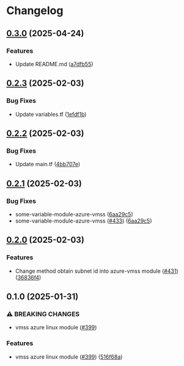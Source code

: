 # Changelog

## [0.3.0](https://github.com/prefapp/tfm/compare/azure-vmss-v0.2.3...azure-vmss-v0.3.0) (2025-04-24)


### Features

* Update README.md ([a7dfb55](https://github.com/prefapp/tfm/commit/a7dfb55b83447cf3ef08d168ab756e791f322e7a))

## [0.2.3](https://github.com/prefapp/tfm/compare/azure-vmss-v0.2.2...azure-vmss-v0.2.3) (2025-02-03)


### Bug Fixes

* Update variables.tf ([1efdf1b](https://github.com/prefapp/tfm/commit/1efdf1b3049cafd4d22aa0e9b0ec60f37c6126cd))

## [0.2.2](https://github.com/prefapp/tfm/compare/azure-vmss-v0.2.1...azure-vmss-v0.2.2) (2025-02-03)


### Bug Fixes

* Update main.tf ([4bb707e](https://github.com/prefapp/tfm/commit/4bb707e0149b61d196693a8013b517a12caa6671))

## [0.2.1](https://github.com/prefapp/tfm/compare/azure-vmss-v0.2.0...azure-vmss-v0.2.1) (2025-02-03)


### Bug Fixes

* some-variable-module-azure-vmss ([6aa29c5](https://github.com/prefapp/tfm/commit/6aa29c50caf32c1fe177332e9bf533591ed93f68))
* some-variable-module-azure-vmss ([#433](https://github.com/prefapp/tfm/issues/433)) ([6aa29c5](https://github.com/prefapp/tfm/commit/6aa29c50caf32c1fe177332e9bf533591ed93f68))

## [0.2.0](https://github.com/prefapp/tfm/compare/azure-vmss-v0.1.0...azure-vmss-v0.2.0) (2025-02-03)


### Features

* Change method obtain subnet id into azure-vmss module ([#431](https://github.com/prefapp/tfm/issues/431)) ([36836f4](https://github.com/prefapp/tfm/commit/36836f40775715f799a55f3ce4240436b5e497fd))

## 0.1.0 (2025-01-31)


### ⚠ BREAKING CHANGES

* vmss azure linux module ([#399](https://github.com/prefapp/tfm/issues/399))

### Features

* vmss azure linux module ([#399](https://github.com/prefapp/tfm/issues/399)) ([516f68a](https://github.com/prefapp/tfm/commit/516f68afa81e575a5d609cd9d4f93d28852bc334))
